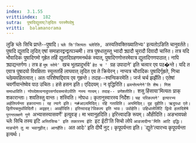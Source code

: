 ```yaml
---
index:  3.1.55
vrittiindex:  182
sutra:  पुषादिद्युताघ्?लृदितः परस्मैपदेषु
vritti:  balamanorama 
---
```


लुङि च्लेः सिचि प्राप्ते--पुषादि। `च्लेः सि'जित्यतः च्लेरिति, `अस्यतिवक्तिख्यातिभ्यः' इत्यतोऽङिति चानुवर्तते। पुषादि द्युतादि लृदित् एषां समाहारद्वन्द्वत्पञ्चमी। तत्र पुषधातुस्तु भ्वादौ क्र्यादौ चुरादौ दिवादौ चास्ति। तत्र यदि भौवादिकः पुषादिगमो गृह्रेत तर्हि द्युतादिग्रहणमनर्थकं स्यात्, पुषादिगणोत्तरमेवात्र द्युतादिगणपाठात्। नापि क्र्याद्यन्तर्गणः। तत्र ह `मुष स्तेये' `खच भूतप्रादुर्भावे' `हेठ च ' `ग्रह उपादाने' इति चत्वार एव पठ�न्ते। यदि त एवात्र पुषादयो विवक्षिताः स्युत्ततर्हि लाघवात् लृदित एव ते क्रियेरन्। नाप्यत्र चौरादिकः पुषादिर्गृह्रते, णिचा च्लेव्र्यवहितत्वात्। अतः परिशेषाद्दिवाय एव गृह्रन्ते। तदाह--श्यन्विकरमेति। जर्ज चर्च झर्झेति। एतेषां चवर्गीयान्तेष्वेव पाठ उचितः। हसे हसन इति। एदिदयम्। न वृद्धिरिति। `ह्म्यन्तेत्यनेने'ति शेषः। णिश समाधाविति। णोपदेशत्वनादुपसर्गादसमासेऽपीति नस्य णत्वम्। तदाह-- प्रणेशतीति। `शसु हिंसाया'मित्यतः प्राक् शकारान्ताः। शवतिस्तु वान्तः। शंस्विति। नोपधः। कृतानुस्वारस्य निर्देशः। `चह परिकल्पने' इत्यारभ्य अर्हतिपर्यन्ता हकारान्ताः। रह त्यागे इति। न#आऽयमिदित्। रहि गताविति। अयमिदित्। दृह दृहीति। ऋदुपधा एते। द्वितीयचतुर्थाविदितौ। अवृहत्। अवर्हीदिति। इरित्त्वादङ्?विकल्प इति भावः। उवोहेति। उहिधातोर्लिटि द्वित्वे हलादिशेषे पुगन्तलक्षणे गुणे `अभ्यासस्यासवर्णे' इत्युवङ्। मा भवानुहदिति। इरित्त्वादङि रूपम्। औहीदिति। अङभावपक्षे च्लेः सिचि तस्य इटि `अस्तिसिचः' इति तकारस्य ईटि `इट ईटी'ति सिचो लोपे `आडजादीना'मिति आटि वृद्धिः। माङ्योगे तु मा भवानुहीत्। आनर्हेति। `अत आदेः' इति दीर्घे नुट्। कृपूपर्यन्ता इति। `द्युते'त्यारभ्य कृपूपर्यन्ता इत्यर्थः। 

